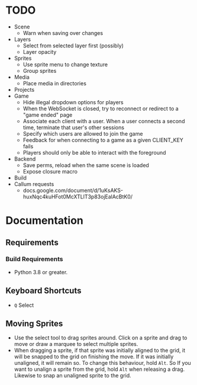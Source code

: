 # TODO

* Scene
    * Warn when saving over changes
* Layers
    * Select from selected layer first (possibly)
    * Layer opacity
* Sprites
    * Use sprite menu to change texture
    * Group sprites
* Media
    * Place media in directories
* Projects
* Game
    * Hide illegal dropdown options for players
    * When the WebSocket is closed, try to reconnect or redirect to a
        "game ended" page
    * Associate each client with a user. When a user connects a second time,
        terminate that user's other sessions
    * Specify which users are allowed to join the game
    * Feedback for when connecting to a game as a given CLIENT_KEY fails
    * Players should only be able to interact with the foreground
* Backend
    * Save perms, reload when the same scene is loaded
    * Expose closure macro
* Build
* Callum requests
    * docs.google.com/document/d/1uKsAKS-huxNqc4kuHFot0McXTLlT3p83ojEalAcBtK0/

# Documentation

## Requirements

### Build Requirements

* Python 3.8 or greater.

## Keyboard Shortcuts

* `Q`  Select

## Moving Sprites

* Use the select tool to drag sprites around. Click on a sprite and drag to
    move or draw a marquee to select multiple sprites.
* When dragging a sprite, if that sprite was initially aligned to the grid, it
    will be snapped to the grid on finishing the move. If it was initially
    unaligned, it will remain so. To change this behaviour, hold `Alt`. So If
    you want to unalign a sprite from the grid, hold `Alt` when releasing a
    drag. Likewise to snap an unaligned sprite to the grid. 
